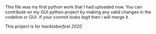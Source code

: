This file was my first python work that I had uploaded now. You can contribute on my GUI python project by making any valid changes in the codeline or GUI. If your commit looks legit 
then i will merge it .

This project is for *hacktoberfest 2020*
